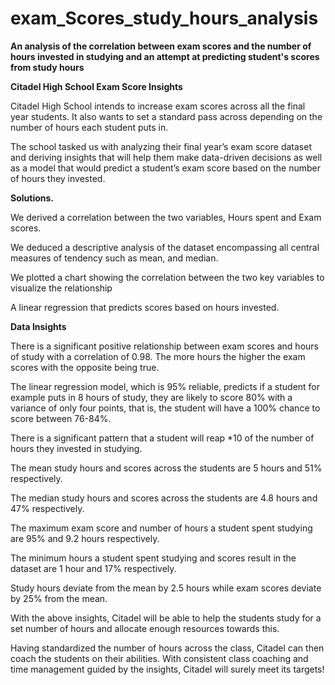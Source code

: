 # exam_Scores_study_hours_analysis
**An analysis of  the correlation between exam scores and the number of hours invested in studying and an attempt at  predicting student's scores from study hours**

**Citadel High School Exam Score Insights**

Citadel High School intends to increase exam scores across all the final year students. It also wants to set a standard pass across depending on the number of hours each student puts in.

The school tasked us with analyzing their final year’s exam score dataset and deriving insights that will help them make data-driven decisions as well as a model that would predict a student’s exam score based on the number of hours they invested.

**Solutions.**

We derived a correlation between the two variables, Hours spent and Exam scores.

We deduced a descriptive analysis of the dataset encompassing all central measures of tendency such as mean, and median.

We plotted a chart showing the correlation between the two key variables to visualize the relationship

A linear regression that predicts scores based on hours invested.

**Data Insights**

There is a significant positive relationship between exam scores and hours of study with a correlation of 0.98. The more hours the higher the exam scores with the opposite being true.

The linear regression model, which is 95% reliable, predicts if a student for example puts in 8 hours of study, they are likely to score 80% with a variance of only four points, that is, the student will have a 100% chance to score between 76-84%.

There is a significant pattern that a student will reap *10 of the number of hours they invested in studying. 

The mean study hours and scores across the students are 5 hours and 51% respectively.

The median study hours and scores across the students are 4.8 hours and 47% respectively.

The maximum exam score and number of hours a student spent studying are 95% and 9.2 hours respectively.

The minimum hours a student spent studying and scores result in the dataset are 1 hour and 17% respectively.

Study hours deviate from the mean by 2.5 hours while exam scores deviate by 25% from the mean.

With the above insights, Citadel will be able to help the students study for a set number of hours and allocate enough resources towards this.

Having standardized the number of hours across the class, Citadel can then coach the students on their abilities. With consistent class coaching and time management guided by the insights, Citadel will surely meet its targets!




